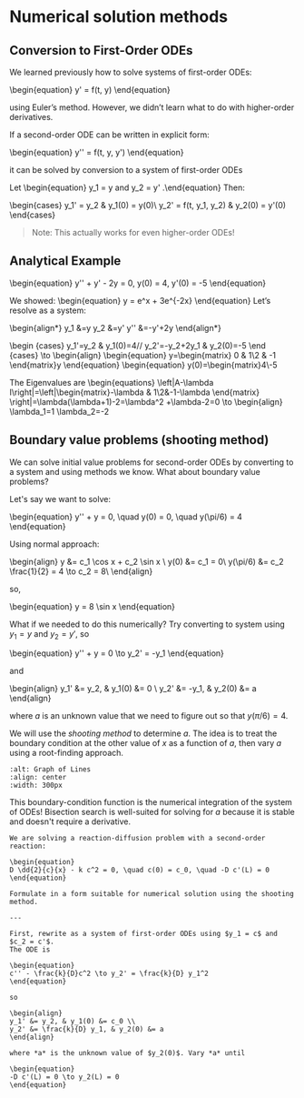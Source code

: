 # Numerical solution methods

## Conversion to First-Order ODEs

We learned previously how to solve systems of first-order ODEs:

\begin{equation}
y' = f(t, y)
\end{equation}

using Euler’s method. However, we didn’t learn what to do with higher-order derivatives.

If a second-order ODE can be written in explicit form:

\begin{equation}
y'' = f(t, y, y')
\end{equation}

it can be solved by conversion to a system of first-order ODEs


Let \begin{equation} y_1 = y  and  y_2 = y' .\end{equation} Then:

\begin{cases}
y_1' = y_2 & y_1(0) = y(0)\\
y_2' = f(t, y_1, y_2) & y_2(0) = y'(0)
\end{cases}

> Note: This actually works for even higher-order ODEs!


## Analytical Example
\begin{equation}
y'' + y' - 2y = 0,  y(0) = 4,  y'(0) = -5
\end{equation}

We showed:
\begin{equation}
y = e^x + 3e^{-2x}
\end{equation}
Let’s resolve as a system:

\begin{align*}
y_1 &=y     y_2 &=y'     y'' &=-y'+2y
\end{align*}

\begin {cases}
y_1'=y_2 & y_1(0)=4//
y_2'=-y_2+2y_1 & y_2(0)=-5
\end {cases}
\to
\begin{align}
\begin{equation}
y=\begin{matrix} 0 & 1\\2 & -1
\end{matrix}y
\end{equation}
\begin{equation}
y(0)=\begin{matrix}4\\-5

The Eigenvalues are 
\begin{equations}
\left|A-\lambda I\right|=\left|\begin{matrix}-\lambda & 1\\2&-1-\lambda \end{matrix} \right|=\lambda(\lambda+1)-2=\lambda^2 +\lambda-2=0
\to
\begin{align}
\lambda_1=1
\lambda_2=-2

## Boundary value problems (shooting method)

We can solve initial value problems for second-order ODEs by converting to a
system and using methods we know. What about boundary value problems?

Let's say we want to solve:

\begin{equation}
y'' + y = 0, \quad y(0) = 0, \quad y(\pi/6) = 4
\end{equation}

Using normal approach:

\begin{align}
y &= c_1 \cos x + c_2 \sin x \\
y(0) &= c_1 = 0\\
y(\pi/6) &= c_2 \frac{1}{2} = 4 \to c_2 = 8\\
\end{align}

so,

\begin{equation}
y = 8 \sin x
\end{equation}

What if we needed to do this numerically? Try converting to system using
$y_1 = y$ and $y_2 = y'$, so

\begin{equation}
y'' + y = 0 \to y_2' = -y_1
\end{equation}

and

\begin{align}
y_1' &= y_2, & y_1(0) &= 0 \\
y_2' &= -y_1, & y_2(0) &= a
\end{align}

where *a* is an unknown value that we need to figure out so that $y(\pi/6) = 4$.

We will use the *shooting method* to determine *a*. The idea is to treat the
boundary condition at the other value of *x* as a function of *a*, then vary *a*
using a root-finding approach.

```{image} ./_images/shooting.jpg
:alt: Graph of Lines
:align: center
:width: 300px
```

This boundary-condition function is the numerical integration of the system of
ODEs! Bisection search is well-suited for solving for *a* because it is stable
and doesn't require a derivative.

```{example} Reaction-diffusion with second-order reaction
We are solving a reaction-diffusion problem with a second-order reaction:

\begin{equation}
D \dd{2}{c}{x} - k c^2 = 0, \quad c(0) = c_0, \quad -D c'(L) = 0
\end{equation}

Formulate in a form suitable for numerical solution using the shooting method.

---

First, rewrite as a system of first-order ODEs using $y_1 = c$ and $c_2 = c'$.
The ODE is

\begin{equation}
c'' - \frac{k}{D}c^2 \to y_2' = \frac{k}{D} y_1^2
\end{equation}

so

\begin{align}
y_1' &= y_2, & y_1(0) &= c_0 \\
y_2' &= \frac{k}{D} y_1, & y_2(0) &= a
\end{align}

where *a* is the unknown value of $y_2(0)$. Vary *a* until

\begin{equation}
-D c'(L) = 0 \to y_2(L) = 0
\end{equation}
```
